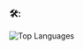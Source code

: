 ### 🛠:
![Top Languages](https://github-readme-stats.vercel.app/api/top-langs/?username=8bllgrl&layout=compact&theme=radical)
